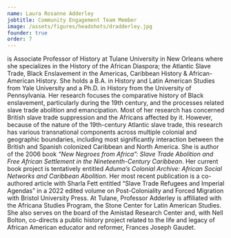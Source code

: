 ```yaml
---
name: Laura Rosanne Adderley
jobtitle: Community Engagement Team Member
image: /assets/figures/headshots/dradderley.jpg
founder: true
order: 7
---
```

is Associate Professor of History at Tulane University in New Orleans where she specializes in the History of the African Diaspora; the Atlantic Slave Trade, Black Enslavement in the Americas, Caribbean History & African-American History. She holds a B.A. in History and Latin American Studies from Yale University and a Ph.D. in History from the University of Pennsylvania. Her research focuses the comparative history of Black enslavement, particularly during the 19th century, and the processes related slave trade abolition and emancipation. Most of her research has concerned British slave trade suppression and the Africans affected by it. However, because of the nature of the 19th-century Atlantic slave trade, this research has various transnational components across multiple colonial and geographic boundaries, including most significantly interaction between the British and Spanish colonized Caribbean and North America. She is author of the 2006 book *“New Negroes from Africa”: Slave Trade Abolition and Free African Settlement in the Nineteenth-Century Caribbean*. Her current book project is tentatively entitled *Aduma’s Colonial Archive: African Social Networks and Caribbean Abolition*. Her most recent publication is a co-authored article with Sharla Fett entitled “Slave Trade Refugees and Imperial Agendas” in a 2022 edited volume on Post-Coloniality and Forced Migration with Bristol University Press. At Tulane, Professor Adderley is affiliated with the Africana Studies Program, the Stone Center for Latin American Studies. She also serves on the board of the Amistad Research Center and, with Nell Bolton, co-directs a public history project related to the life and legacy of African American educator and reformer, Frances Joseph Gaudet.
